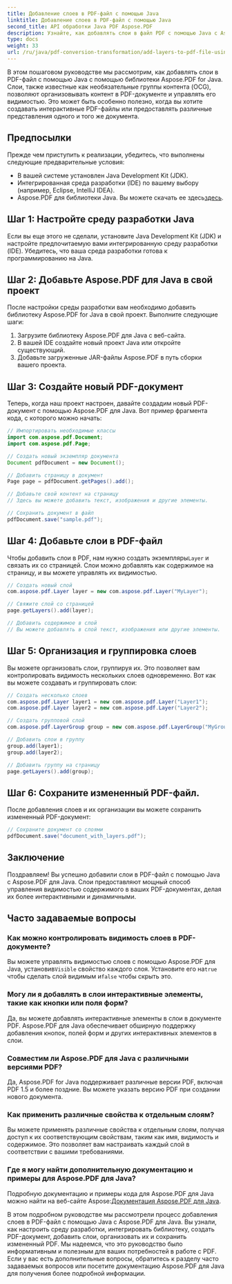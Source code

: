 ```yaml
---
title: Добавление слоев в PDF-файл с помощью Java
linktitle: Добавление слоев в PDF-файл с помощью Java
second_title: API обработки Java PDF Aspose.PDF
description: Узнайте, как добавлять слои в файл PDF с помощью Java с Aspose.PDF для Java. Это пошаговое руководство включает исходный код и охватывает манипуляции с PDF с легкостью.
type: docs
weight: 33
url: /ru/java/pdf-conversion-transformation/add-layers-to-pdf-file-using-java/
---
```

В этом пошаговом руководстве мы рассмотрим, как добавлять слои в PDF-файл с помощью Java с помощью библиотеки Aspose.PDF for Java. Слои, также известные как необязательные группы контента (OCG), позволяют организовывать контент в PDF-документе и управлять его видимостью. Это может быть особенно полезно, когда вы хотите создавать интерактивные PDF-файлы или предоставлять различные представления одного и того же документа.

## Предпосылки
Прежде чем приступить к реализации, убедитесь, что выполнены следующие предварительные условия:

- В вашей системе установлен Java Development Kit (JDK).
- Интегрированная среда разработки (IDE) по вашему выбору (например, Eclipse, IntelliJ IDEA).
-  Aspose.PDF для библиотеки Java. Вы можете скачать ее здесь[здесь](https://releases.aspose.com/pdf/java/).

## Шаг 1: Настройте среду разработки Java
Если вы еще этого не сделали, установите Java Development Kit (JDK) и настройте предпочитаемую вами интегрированную среду разработки (IDE). Убедитесь, что ваша среда разработки готова к программированию на Java.

## Шаг 2: Добавьте Aspose.PDF для Java в свой проект
После настройки среды разработки вам необходимо добавить библиотеку Aspose.PDF for Java в свой проект. Выполните следующие шаги:

1. Загрузите библиотеку Aspose.PDF для Java с веб-сайта.
2. В вашей IDE создайте новый проект Java или откройте существующий.
3. Добавьте загруженные JAR-файлы Aspose.PDF в путь сборки вашего проекта.

## Шаг 3: Создайте новый PDF-документ
Теперь, когда наш проект настроен, давайте создадим новый PDF-документ с помощью Aspose.PDF для Java. Вот пример фрагмента кода, с которого можно начать:

```java
// Импортировать необходимые классы
import com.aspose.pdf.Document;
import com.aspose.pdf.Page;

// Создать новый экземпляр документа
Document pdfDocument = new Document();

// Добавить страницу в документ
Page page = pdfDocument.getPages().add();

// Добавьте свой контент на страницу
// Здесь вы можете добавить текст, изображения и другие элементы.

// Сохранить документ в файл
pdfDocument.save("sample.pdf");
```

## Шаг 4: Добавьте слои в PDF-файл
 Чтобы добавить слои в PDF, нам нужно создать экземпляры`Layer` и связать их со страницей. Слои можно добавлять как содержимое на страницу, и вы можете управлять их видимостью.

```java
// Создать новый слой
com.aspose.pdf.Layer layer = new com.aspose.pdf.Layer("MyLayer");

// Свяжите слой со страницей
page.getLayers().add(layer);

// Добавить содержимое в слой
// Вы можете добавлять в слой текст, изображения или другие элементы.
```

## Шаг 5: Организация и группировка слоев
Вы можете организовать слои, группируя их. Это позволяет вам контролировать видимость нескольких слоев одновременно. Вот как вы можете создавать и группировать слои:

```java
// Создать несколько слоев
com.aspose.pdf.Layer layer1 = new com.aspose.pdf.Layer("Layer1");
com.aspose.pdf.Layer layer2 = new com.aspose.pdf.Layer("Layer2");

// Создать групповой слой
com.aspose.pdf.LayerGroup group = new com.aspose.pdf.LayerGroup("MyGroup");

// Добавить слои в группу
group.add(layer1);
group.add(layer2);

// Добавить группу на страницу
page.getLayers().add(group);
```

## Шаг 6: Сохраните измененный PDF-файл.
После добавления слоев и их организации вы можете сохранить измененный PDF-документ:

```java
// Сохраните документ со слоями
pdfDocument.save("document_with_layers.pdf");
```

## Заключение
Поздравляем! Вы успешно добавили слои в PDF-файл с помощью Java с Aspose.PDF для Java. Слои предоставляют мощный способ управления видимостью содержимого в ваших PDF-документах, делая их более интерактивными и динамичными.

## Часто задаваемые вопросы

### Как можно контролировать видимость слоев в PDF-документе?
 Вы можете управлять видимостью слоев с помощью Aspose.PDF для Java, установив`Visible` свойство каждого слоя. Установите его на`true` чтобы сделать слой видимым и`false` чтобы скрыть это.

### Могу ли я добавлять в слои интерактивные элементы, такие как кнопки или поля форм?
Да, вы можете добавлять интерактивные элементы в слои в документе PDF. Aspose.PDF для Java обеспечивает обширную поддержку добавления кнопок, полей форм и других интерактивных элементов в слои.

### Совместим ли Aspose.PDF для Java с различными версиями PDF?
Да, Aspose.PDF for Java поддерживает различные версии PDF, включая PDF 1.5 и более поздние. Вы можете указать версию PDF при создании нового документа.

### Как применить различные свойства к отдельным слоям?
Вы можете применять различные свойства к отдельным слоям, получая доступ к их соответствующим свойствам, таким как имя, видимость и содержимое. Это позволяет вам настраивать каждый слой в соответствии с вашими требованиями.

### Где я могу найти дополнительную документацию и примеры для Aspose.PDF для Java?
 Подробную документацию и примеры кода для Aspose.PDF для Java можно найти на веб-сайте Aspose:[Документация Aspose.PDF для Java](https://reference.aspose.com/pdf/java/).


В этом подробном руководстве мы рассмотрели процесс добавления слоев в PDF-файл с помощью Java с Aspose.PDF для Java. Вы узнали, как настроить среду разработки, интегрировать библиотеку, создать PDF-документ, добавить слои, организовать их и сохранить измененный PDF. Мы надеемся, что это руководство было информативным и полезным для ваших потребностей в работе с PDF. Если у вас есть дополнительные вопросы, обратитесь к разделу часто задаваемых вопросов или посетите документацию Aspose.PDF для Java для получения более подробной информации.